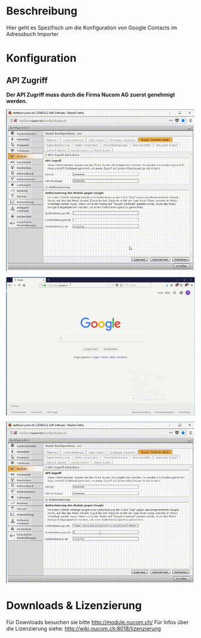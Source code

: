 <!-- TITLE: Quelle: Google Contacts -->
# Beschreibung
Hier geht es Spezifisch um die Konfiguration von Google Contacts im Adressbuch Importer
# Konfiguration
## API Zugriff
**Der API Zugriff muss durch die Firma Nucom AG zuerst genehmigt werden.**

![Gchowto 1](/uploads/adressbuch-importer/gchowto-1.gif "Gchowto 1")

![Gchowto 2](/uploads/adressbuch-importer/gchowto-2.gif "Gchowto 2")

![Gchowto 3](/uploads/adressbuch-importer/gchowto-3.gif "Gchowto 3")
# Downloads & Lizenzierung
Für Downloads besuchen sie bitte http://module.nucom.ch/
Für Infos über die Lizenzierung siehe: http://wiki.nucom.ch:8018/lizenzierung

